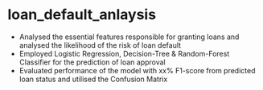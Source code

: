 # loan_default_anlaysis
* Analysed the essential features responsible for granting loans and analysed the likelihood of the risk of loan default
* Employed Logistic Regression, Decision-Tree & Random-Forest Classifier for the prediction of loan approval
* Evaluated performance of the model with xx% F1-score from predicted loan status and utilised the Confusion Matrix
